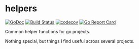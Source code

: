 # helpers

[![GoDoc](https://godoc.org/github.com/barsanuphe/helpers?status.svg)](https://godoc.org/github.com/barsanuphe/helpers)
[![Build Status](https://travis-ci.org/barsanuphe/helpers.svg?branch=master)](https://travis-ci.org/barsanuphe/helpers)
[![codecov](https://codecov.io/gh/barsanuphe/helpers/branch/master/graph/badge.svg)](https://codecov.io/gh/barsanuphe/helpers)
[![Go Report Card](https://goreportcard.com/badge/github.com/barsanuphe/helpers)](https://goreportcard.com/report/github.com/barsanuphe/helpers)

Common helper functions for go projects.

Nothing special, but things I find useful across several projects.
